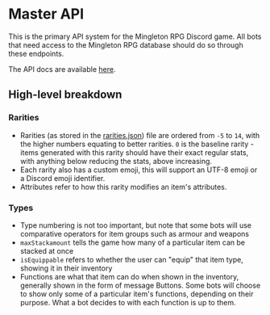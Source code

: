 # Master API
This is the primary API system for the Mingleton RPG Discord game. All bots that need access to the Mingleton RPG database should do so through these endpoints. 

The API docs are available [here](https://docs.google.com/document/d/1ADcJ4RlrIf6Xl4Sdye9g8lSOXnixWa5tEoChZ80VUys/edit?usp=sharing).

## High-level breakdown

### Rarities
- Rarities (as stored in the [rarities.json](./json/rarities.json)) file are ordered from `-5` to `14`, with the higher numbers equating to better rarities. `0` is the baseline rarity - items generated with this rarity should have their exact regular stats, with anything below reducing the stats, above increasing.
- Each rarity also has a custom emoji, this will support an UTF-8 emoji or a Discord emoji identifier.
- Attributes refer to how this rarity modifies an item's attributes.

### Types
- Type numbering is not too important, but note that some bots will use comparative operators for item groups such as armour and weapons
- `maxStackamount` tells the game how many of a particular item can be stacked at once
- `isEquippable` refers to whether the user can "equip" that item type, showing it in their inventory
- Functions are what that item can do when shown in the inventory, generally shown in the form of message Buttons. Some bots will choose to show only some of a particular item's functions, depending on their purpose. What a bot decides to with each function is up to them.
